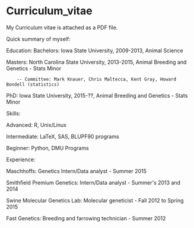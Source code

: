 # Curriculum_vitae

My Curriculum vitae is attached as a PDF file. 

Quick summary of myself:

Education:
Bachelors: Iowa State University, 2009-2013, Animal Science

Masters: North Carolina State University, 2013-2015, Animal Breeding and Genetics - Stats Minor

		-- Committee: Mark Knauer, Chris Maltecca, Kent Gray, Howard Bondell (statistics)

PhD: Iowa State University, 2015-??, Animal Breeding and Genetics - Stats Minor

Skills:

Advanced: R, Unix/Linux

Intermediate: LaTeX, SAS, BLUPF90 programs

Beginner: Python, DMU Programs

Experience:

Maschhoffs: Genetics Intern/Data analyst - Summer 2015

Smithfield Premium Genetics: Intern/Data analyst - Summer's 2013 and 2014

Swine Molecular Genetics Lab: Molecular geneticist - Fall 2012 to Spring 2015

Fast Genetics: Breeding and farrowing technician - Summer 2012

